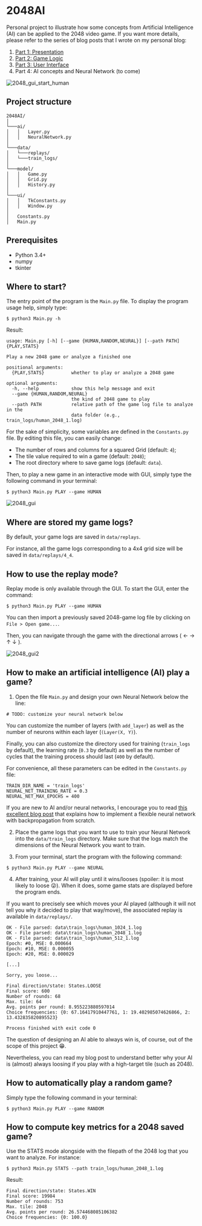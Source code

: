# 2048AI

Personal project to illustrate how some concepts from Artificial Intelligence (AI) can be applied to the 2048 video game.
If you want more details, please refer to the series of blog posts that I wrote on my personal blog:
1. [Part 1: Presentation](https://antoineauger.fr/blog/2020/03/07/programming-an-ai-based-2048-game-part-1-presentation/)
2. [Part 2: Game Logic](https://antoineauger.fr/blog/2020/10/04/programming-an-ai-based-2048-game-part-2-game-logic/)
3. [Part 3: User Interface](https://antoineauger.fr/blog/2021/02/13/programming-an-ai-based-2048-game-part-3-user-interface/)
4. Part 4: AI concepts and Neural Network (to come)

![2048_gui_start_human](/assets/start_human_fast.gif?raw=true "Example of the start of a 2048 game played by human")

## Project structure

```
2048AI/
│
└───ai/
│   │   Layer.py
│   │   NeuralNetwork.py
│
└───data/
│   └───replays/
│   └───train_logs/
│
└───model/
│   │   Game.py
│   │   Grid.py
│   │   History.py
│
└───ui/
│   │   TkConstants.py
│   │   Window.py
│
│   Constants.py
│   Main.py
```

## Prerequisites

* Python 3.4+
* numpy
* tkinter

## Where to start?

The  entry point of the program is the `Main.py` file. To display the program usage help, simply type:
```
$ python3 Main.py -h
```
Result:
```
usage: Main.py [-h] [--game {HUMAN,RANDOM,NEURAL}] [--path PATH] {PLAY,STATS}

Play a new 2048 game or analyze a finished one

positional arguments:
  {PLAY,STATS}          whether to play or analyze a 2048 game

optional arguments:
  -h, --help            show this help message and exit
  --game {HUMAN,RANDOM,NEURAL}
                        the kind of 2048 game to play
  --path PATH           relative path of the game log file to analyze in the
                        data folder (e.g., train_logs/human_2048_1.log)
```

For the sake of simplicity, some variables are defined in the `Constants.py` file.
By editing this file, you can easily change:
* The number of rows and columns for a squared Grid (default: `4`);
* The tile value required to win a game (default: `2048`);
* The root directory where to save game logs (default: `data`).

Then, to play a new game in an interactive mode with GUI, simply type the following command in your terminal:
```
$ python3 Main.py PLAY --game HUMAN
```

![2048_gui](/assets/gui_play_mode.png?raw=true "2048 GUI play mode")

## Where are stored my game logs?

By default, your game logs are saved in `data/replays`.

For instance, all the game logs corresponding to a 4x4 grid size will be saved in `data/replays/4_4`.

## How to use the replay mode?

Replay mode is only available through the GUI. To start the GUI, enter the command:
```
$ python3 Main.py PLAY --game HUMAN
```
You can then import a previously saved 2048-game log file by clicking on `File > Open game...`.

Then, you can navigate through the game with the directional arrows ( &larr; &rarr; &uarr; &darr; ).

![2048_gui2](/assets/gui_replay_mode.png?raw=true "2048 GUI replay mode")

## How to make an artificial intelligence (AI) play a game?

1. Open the file `Main.py` and design your own Neural Network below the line:
```
# TODO: customize your neural network below
```
You can customize the number of layers (with `add_layer`) as well as the number of neurons 
within each layer (`(Layer(X, Y)`).

Finally, you can also customize the directory used for training (`train_logs` by default), the learning rate (`0.3` by default) as well as the number of 
cycles that the training process should last (`400` by default).

For convenience, all these parameters can be edited in the `Constants.py` file:
```
TRAIN_DIR_NAME = 'train_logs'
NEURAL_NET_TRAINING_RATE = 0.3
NEURAL_NET_MAX_EPOCHS = 400
```
If you are new to AI and/or neural networks, I encourage you to read [this excellent blog post](https://blog.zhaytam.com/2018/08/15/implement-neural-network-backpropagation/) that explains how to 
implement a flexible neural network with backpropagation from scratch.

2. Place the game logs that you want to use to train your Neural Network into the `data/train_logs` directory. 
   Make sure that the logs match the dimensions of the Neural Network you want to train.


3. From your terminal, start the program with the following command:
```
$ python3 Main.py PLAY --game NEURAL
```

4. After training, your AI will play until it wins/looses (spoiler: it is most likely to 
   loose :stuck_out_tongue_winking_eye:).
   When it does, some game stats are displayed before the program ends. 
   
If you want to precisely see which moves your AI played (although it will not tell you why it decided 
to play that way/move), the associated replay is available in `data/replays/`.

```
OK - File parsed: data\train_logs\human_1024_1.log
OK - File parsed: data\train_logs\human_2048_1.log
OK - File parsed: data\train_logs\human_512_1.log
Epoch: #0, MSE: 0.000664
Epoch: #10, MSE: 0.000055
Epoch: #20, MSE: 0.000029

[...]

Sorry, you loose...

Final direction/state: States.LOOSE
Final score: 600
Number of rounds: 68
Max. tile: 64
Avg. points per round: 8.955223880597014
Choice frequencies: {0: 67.16417910447761, 1: 19.402985074626866, 2: 13.432835820895523}

Process finished with exit code 0
```

The question of designing an AI able to always win is, of course, out of the 
scope of this project :grin:. 

Nevertheless, you can read my blog post to understand better why your
AI is (almost) always loosing if you play with a high-target tile (such as 2048).

## How to automatically play a random game?

Simply type the following command in your terminal:
```
$ python3 Main.py PLAY --game RANDOM
```

## How to compute key metrics for a 2048 saved game?

Use the STATS mode alongside with the filepath of the 2048 log that you want to analyze. For instance:
```
$ python3 Main.py STATS --path train_logs/human_2048_1.log
```
Result:
```
Final direction/state: States.WIN
Final score: 19984
Number of rounds: 753
Max. tile: 2048
Avg. points per round: 26.574468085106382
Choice frequencies: {0: 100.0}
```
